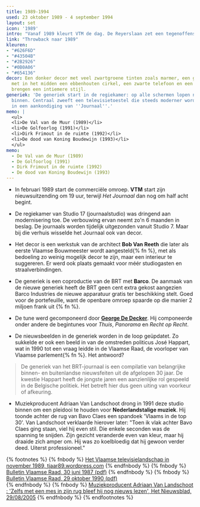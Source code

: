 ```yaml
---
title: 1989-1994
used: 23 oktober 1989 - 4 september 1994
layout: set
icon: '1989'
intro: "Vanaf 1989 kleurt VTM de dag. De Reyerslaan zet een tegenoffensief in met een nieuwsuitzendingen in een marmeren decor."
link: "Throwback naar 1989"
kleuren:
- "#626F6D"
- "#43504B"
- "#2B2926"
- "#0B0A06"
- "#654136"
decor: Een donker decor met veel zwartgroene tinten zoals marmer, een grijze desk
  met in het midden een ebbenhouten cirkel, een zwarte telefoon en een pikzwarte computer
  brengen een intiemere stijl.
generiek: 'De generiek start in de regiekamer: op alle schermen lopen nieuwsbeelden
  binnen. Centraal zweeft een televisietoestel die steeds moderner wordt. Het eindigt
  in een aankondiging van ''Journaal''.'
memo: |
  <ul>
  <li>De Val van de Muur (1989)</li>
  <li>De Golfoorlog (1991)</li>
  <li>Dirk Frimout in de ruimte (1992)</li>
  <li>De dood van Koning Boudewijn (1993)</li>
  </ul>
memo:
  - De Val van de Muur (1989)
  - De Golfoorlog (1991)
  - Dirk Frimout in de ruimte (1992)
  - De dood van Koning Boudewijn (1993)
---
```


* In februari 1989 start de commerciële omroep. **VTM** start zijn nieuwsuitzending om 19 uur, terwijl <cite>Het Journaal</cite> dan nog om half acht begint.

* De regiekamer van Studio 17 (journaalstudio) was dringend aan modernisering toe. De verbouwing ervan neemt zo'n 6 maanden in beslag. De journaals worden tijdelijk uitgezonden vanuit Studio 7. Maar bij die verhuis wisselde het Journaal ook van decor.

* Het decor is een werkstuk van de architect **Bob Van Reeth** die later als eerste Vlaamse Bouwmeester wordt aangesteld{% fn %}, met als bedoeling zo weinig mogelijk decor te zijn, maar een interieur te suggereren. Er werd ook plaats gemaakt voor méér studiogasten en straalverbindingen.

* De generiek is een coproductie van de BRT met **Barco**. De aanmaak van de nieuwe generiek heeft de BRT geen cent extra gekost aangezien Barco Industries de nieuwe apparatuur gratis ter beschikking stelt. Goed voor de portefeuille, want de openbare omroep spaarde op die manier 2 miljoen frank uit {% fn %}.

* De tune werd gecomponeerd door <a href="http://www.georgededecker.be/" target="_blank"><strong>George De Decker</strong></a>. Hij componeerde onder andere de begintunes voor <cite>Thuis</cite>, <cite>Panorama</cite> en <cite>Recht op Recht</cite>. 

* De nieuwsbeelden in de generiek worden in de loop geüpdatet. Zo sukkelde er ook een beeld in van de omstreden politicus José Happart, wat in 1990 tot een vraag leidde in de Vlaamse Raad, de voorloper van Vlaamse parlement{% fn %}. Het antwoord?
> De generiek van het BRT-journaal is een compilatie van belangrijke binnen- en buitenlandse nieuwsfeiten uit de afgelopen 30 jaar. De kwestie Happart heeft de jongste jaren een aanzienlijke rol gespeeld in de Belgische politiek. Het betreft hier dus geen uiting van voorkeur of afkeuring.

* Muziekproducent Adriaan Van Landschoot drong in 1991 deze studio binnen om een pleidooi te houden voor **Nederlandstalige muziek**. Hij toonde achter de rug van Bavo Claes een spandoek 'Vlaams in de top 30'. Van Landschoot verklaarde hierover later: "Toen ik vlak achter Bavo Claes ging staan, viel hij even stil. Die enkele seconden was de spanning te snijden. Zijn gezicht veranderde even van kleur, maar hij draaide zich amper om. Hij was zo koelbloedig dat hij gewoon verder deed. Uiterst professioneel."


{% footnotes %}
{% fnbody %}
<a href="https://tjaar89.wordpress.com/het-vlaamse-televisielandschap-in-november-1989/" target="_blank">Het Vlaamse televisielandschap in november 1989, tjaar89.wordpress.com</a>
{% endfnbody %}
{% fnbody %}
<a href="https://docs.vlaamsparlement.be/docs/bva/1986-1987/va-17-.pdf" target="_blank">Bulletin Vlaamse Raad, 30 juni 1987 (pdf)</a>
{% endfnbody %}
{% fnbody %}
<a href="https://docs.vlaamsparlement.be/docs/bva/1990-1991/va-01-.pdf" target="_blank">Bulletin Vlaamse Raad, 29 oktober 1990 (pdf)</a>  
{% endfnbody %}
{% fnbody %}
<a href="http://www.nieuwsblad.be/cnt/g77hcmpr">Muziekproducent Adriaan Van Landschoot : 'Zelfs met een mes in zijn rug bleef hij nog nieuws lezen', Het Nieuwsblad, 29/08/2005</a>
{% endfnbody %}
{% endfootnotes %}
